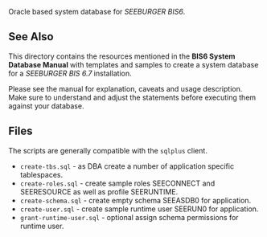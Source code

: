 Oracle based system database for *SEEBURGER BIS6*.

## See Also

This directory contains the resources mentioned in the
**BIS6 System Database Manual** with templates
and samples to create a system database for a *SEEBURGER
BIS 6.7* installation.

Please see the manual for explanation, caveats and usage
description. Make sure to understand and adjust the statements
before executing them against your database.

## Files

The scripts are generally compatible with the `sqlplus` client.

* `create-tbs.sql` - as DBA create a number of application specific tablespaces.
* `create-roles.sql` - create sample roles SEECONNECT and SEERESOURCE as well as profile SEERUNTIME.
* `create-schema.sql` - create empty schema SEEASDB0 for application.
* `create-user.sql` - create sample runtime user SEERUN0 for application.
* `grant-runtime-user.sql` - optional assign schema permissions for runtime user.

